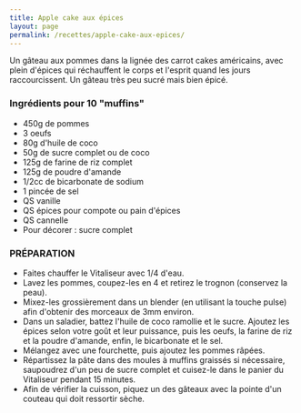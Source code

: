 ```yaml
---
title: Apple cake aux épices
layout: page
permalink: /recettes/apple-cake-aux-epices/
---
```


Un gâteau aux pommes dans la lignée des carrot cakes américains, avec plein d'épices qui réchauffent le corps et l'esprit quand les jours raccourcissent. Un gâteau très peu sucré mais bien épicé.

### Ingrédients pour 10 "muffins"

* 450g de pommes
* 3 oeufs
* 80g d'huile de coco
* 50g de sucre complet ou de coco
* 125g de farine de riz complet
* 125g de poudre d'amande
* 1/2cc de bicarbonate de sodium
* 1 pincée de sel
* QS vanille
* QS épices pour compote ou pain d'épices
* QS cannelle
* Pour décorer : sucre complet

### PRÉPARATION

+ Faites chauffer le Vitaliseur avec 1/4 d'eau.
+ Lavez les pommes, coupez-les en 4 et retirez le trognon (conservez la peau).
+ Mixez-les grossièrement dans un blender (en utilisant la touche pulse) afin d'obtenir des morceaux de 3mm environ.
+ Dans un saladier, battez l'huile de coco ramollie et le sucre. Ajoutez les épices selon votre goût et leur puissance, puis les oeufs, la farine de riz et la poudre d'amande, enfin, le bicarbonate et le sel.
+ Mélangez avec une fourchette, puis ajoutez les pommes râpées.
+ Répartissez la pâte dans des moules à muffins graissés si nécessaire, saupoudrez d'un peu de sucre complet et cuisez-le dans le panier du Vitaliseur pendant 15 minutes.
+ Afin de vérifier la cuisson, piquez un des gâteaux avec la pointe d'un couteau qui doit ressortir sèche.
